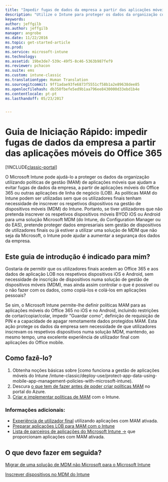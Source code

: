 ```yaml
---
title: "Impedir fugas de dados da empresa a partir das aplicações móveis do Office 365 | Documentos da Microsoft"
description: "Utilize o Intune para proteger os dados da organização com políticas de gestão de aplicações móveis (MAM) que ajudam a evitar fugas de dados da empresa, a partir de aplicações móveis do Office 365 ou de outras aplicações de linha de negócio (LOB)."
keywords: 
author: jeffgilb
ms.author: jeffgilb
manager: angrobe
ms.date: 11/22/2016
ms.topic: get-started-article
ms.prod: 
ms.service: microsoft-intune
ms.technology: 
ms.assetid: 19be3de7-539c-49f5-8c46-5363b987fef9
ms.reviewer: pchacon
ms.suite: ems
ms.custom: intune-classic
ms.translationtype: Human Translation
ms.sourcegitcommit: 9ff1adae93fe6873f5551cf58b1a2e89638dee85
ms.openlocfilehash: db350fbefe5ed9b1aa796ee8430000d33ebd1b4e
ms.contentlocale: pt-pt
ms.lasthandoff: 05/23/2017


---
```


# <a name="quick-start-guide-prevent-company-data-leaks-from-office-365-mobile-apps"></a>Guia de Iniciação Rápido: impedir fugas de dados da empresa a partir das aplicações móveis do Office 365

[!INCLUDE[classic-portal](../includes/classic-portal.md)]

O Microsoft Intune pode ajudá-lo a proteger os dados da organização utilizando políticas de gestão (MAM) de aplicações móveis que ajudam a evitar fugas de dados da empresa, a partir de aplicações móveis do Office 365 ou outras aplicações de linha de negócio (LOB). As políticas MAM do Intune podem ser utilizadas sem que os utilizadores finais tenham necessidade de inscrever os respetivos dispositivos na gestão de dispositivos móveis (MDM) do Intune. Portanto, se tiver utilizadores que não pretenda inscrever os respetivos dispositivos móveis BYOD iOS ou Android para uma solução Microsoft MDM (do Intune, do Configuration Manager ou do EAS), pretende proteger dados empresariais sem gestão de dispositivos de utilizadores finais ou já estiver a utilizar uma solução de MDM que não seja da Microsoft, o Intune pode ajudar a aumentar a segurança dos dados da empresa.   

## <a name="is-this-quick-start-guide-right-for-me"></a>Este guia de introdução é indicado para mim?
Gostaria de permitir que os utilizadores finais acedem ao Office 365 e aos dados de aplicação LOB nos respetivos dispositivos iOS e Android, sem necessidade de inscrição de dispositivos numa solução de gestão de dispositivos móveis (MDM), mas ainda assim controlar o que é possível ou o não fazer com os dados, como copiá-los e colá-los em aplicações pessoais?

Se sim, o Microsoft Intune permite-lhe definir políticas MAM para as aplicações móveis do Office 365 no iOS e no Android, incluindo restrições de cortar/copiar/colar, impedir "Guardar como", definição de requisição de PIN e a capacidade de apagar remotamente dados protegidos MAM.  Esta ação protege os dados da empresa sem necessidade de que utilizadores inscrevam os respetivos dispositivos numa solução MDM, mantendo, ao mesmo tempo, uma excelente experiência de utilizador final com aplicações do Office mobile.

## <a name="how-do-i-do-it"></a>Como fazê-lo?
1.    Obtenha noções básicas sobre [como funciona a gestão de aplicações móveis do Intune /intune-classic/deploy-use/protect-app-data-using-mobile-app-management-policies-with-microsoft-intune).
2.    Descura [o que tem de fazer antes de poder criar políticas MAM](/intune-classic/deploy-use/get-ready-to-configure-mobile-app-management-policies-with-microsoft-intune) no portal do Azure.
3.    [Criar e implementar políticas de MAM](/intune-classic/deploy-use/get-ready-to-configure-mobile-app-management-policies-with-microsoft-intune) com o Intune.

### <a name="additional-information"></a>Informações adicionais:
- [Experiência de utilizador final](/intune-classic/deploy-use/end-user-experience-for-mam-enabled-apps-with-microsoft-intune) utilizando aplicações com MAM ativada.
- [Preparar aplicações LOB para MAM com o Intune](/intune-classic/deploy-use/decide-how-to-prepare-apps-for-mobile-application-management-with-microsoft-intune)
- <a href="https://www.microsoft.com/cloud-platform/microsoft-intune-partners" target="_blank"> Lista de parceiros de aplicações do Microsoft Intune &rarr;</a> que proporcionam aplicações com MAM ativada.

## <a name="what-should-i-do-next"></a>O que devo fazer em seguida?
[Migrar de uma solução de MDM não Microsoft para o Microsoft Intune](/intune-classic/deploy-use/migrate-to-intune)

[Inscrever dispositivos no MDM do Intune](/intune-classic/deploy-use/enroll-devices-in-microsoft-intune)


